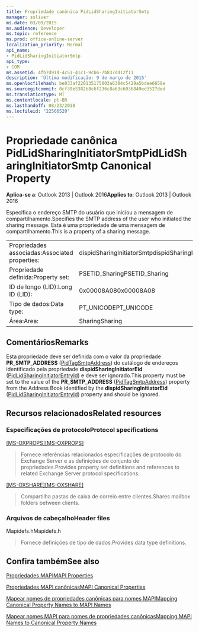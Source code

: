 ```yaml
---
title: Propriedade canônica PidLidSharingInitiatorSmtp
manager: soliver
ms.date: 03/09/2015
ms.audience: Developer
ms.topic: reference
ms.prod: office-online-server
localization_priority: Normal
api_name:
- PidLidSharingInitiatorSmtp
api_type:
- COM
ms.assetid: 4fb7d91d-4c51-41c1-9cb6-7b837dd12f11
description: 'Última modificação: 9 de março de 2015'
ms.openlocfilehash: be033af220135175003a6304c5429a5bdee6658e
ms.sourcegitcommit: 0cf39e5382b8c6f236c8a63c6036849ed3527ded
ms.translationtype: MT
ms.contentlocale: pt-BR
ms.lasthandoff: 08/23/2018
ms.locfileid: "22566520"
---
```

# <a name="pidlidsharinginitiatorsmtp-canonical-property"></a><span data-ttu-id="f6901-103">Propriedade canônica PidLidSharingInitiatorSmtp</span><span class="sxs-lookup"><span data-stu-id="f6901-103">PidLidSharingInitiatorSmtp Canonical Property</span></span>

  
  
<span data-ttu-id="f6901-104">**Aplica-se a**: Outlook 2013 | Outlook 2016</span><span class="sxs-lookup"><span data-stu-id="f6901-104">**Applies to**: Outlook 2013 | Outlook 2016</span></span> 
  
<span data-ttu-id="f6901-105">Especifica o endereço SMTP do usuário que iniciou a mensagem de compartilhamento.</span><span class="sxs-lookup"><span data-stu-id="f6901-105">Specifies the SMTP address of the user who initiated the sharing message.</span></span> <span data-ttu-id="f6901-106">Esta é uma propriedade de uma mensagem de compartilhamento.</span><span class="sxs-lookup"><span data-stu-id="f6901-106">This is a property of a sharing message.</span></span> 
  
|||
|:-----|:-----|
|<span data-ttu-id="f6901-107">Propriedades associadas:</span><span class="sxs-lookup"><span data-stu-id="f6901-107">Associated properties:</span></span>  <br/> |<span data-ttu-id="f6901-108">dispidSharingInitiatorSmtp</span><span class="sxs-lookup"><span data-stu-id="f6901-108">dispidSharingInitiatorSmtp</span></span>  <br/> |
|<span data-ttu-id="f6901-109">Propriedade definida:</span><span class="sxs-lookup"><span data-stu-id="f6901-109">Property set:</span></span>  <br/> |<span data-ttu-id="f6901-110">PSETID_Sharing</span><span class="sxs-lookup"><span data-stu-id="f6901-110">PSETID_Sharing</span></span>  <br/> |
|<span data-ttu-id="f6901-111">ID de longo (LID):</span><span class="sxs-lookup"><span data-stu-id="f6901-111">Long ID (LID):</span></span>  <br/> |<span data-ttu-id="f6901-112">0x00008A08</span><span class="sxs-lookup"><span data-stu-id="f6901-112">0x00008A08</span></span>  <br/> |
|<span data-ttu-id="f6901-113">Tipo de dados:</span><span class="sxs-lookup"><span data-stu-id="f6901-113">Data type:</span></span>  <br/> |<span data-ttu-id="f6901-114">PT_UNICODE</span><span class="sxs-lookup"><span data-stu-id="f6901-114">PT_UNICODE</span></span>  <br/> |
|<span data-ttu-id="f6901-115">Área:</span><span class="sxs-lookup"><span data-stu-id="f6901-115">Area:</span></span>  <br/> |<span data-ttu-id="f6901-116">Sharing</span><span class="sxs-lookup"><span data-stu-id="f6901-116">Sharing</span></span>  <br/> |
   
## <a name="remarks"></a><span data-ttu-id="f6901-117">Comentários</span><span class="sxs-lookup"><span data-stu-id="f6901-117">Remarks</span></span>

<span data-ttu-id="f6901-118">Esta propriedade deve ser definida com o valor da propriedade **PR_SMTP_ADDRESS** ([PidTagSmtpAddress](pidtagsmtpaddress-canonical-property.md)) do catálogo de endereços identificado pela propriedade **dispidSharingInitiatorEid** ([PidLidSharingInitiatorEntryId](pidlidsharinginitiatorentryid-canonical-property.md)) e deve ser ignorado.</span><span class="sxs-lookup"><span data-stu-id="f6901-118">This property must be set to the value of the **PR_SMTP_ADDRESS** ([PidTagSmtpAddress](pidtagsmtpaddress-canonical-property.md)) property from the Address Book identified by the **dispidSharingInitiatorEid** ([PidLidSharingInitiatorEntryId](pidlidsharinginitiatorentryid-canonical-property.md)) property and should be ignored.</span></span>
  
## <a name="related-resources"></a><span data-ttu-id="f6901-119">Recursos relacionados</span><span class="sxs-lookup"><span data-stu-id="f6901-119">Related resources</span></span>

### <a name="protocol-specifications"></a><span data-ttu-id="f6901-120">Especificações de protocolo</span><span class="sxs-lookup"><span data-stu-id="f6901-120">Protocol specifications</span></span>

<span data-ttu-id="f6901-121">[[MS-OXPROPS]](http://msdn.microsoft.com/library/f6ab1613-aefe-447d-a49c-18217230b148%28Office.15%29.aspx)</span><span class="sxs-lookup"><span data-stu-id="f6901-121">[[MS-OXPROPS]](http://msdn.microsoft.com/library/f6ab1613-aefe-447d-a49c-18217230b148%28Office.15%29.aspx)</span></span>
  
> <span data-ttu-id="f6901-122">Fornece referências relacionados especificações de protocolo do Exchange Server e as definições de conjunto de propriedades.</span><span class="sxs-lookup"><span data-stu-id="f6901-122">Provides property set definitions and references to related Exchange Server protocol specifications.</span></span>
    
<span data-ttu-id="f6901-123">[[MS-OXSHARE]](http://msdn.microsoft.com/library/e4e5bd27-d5e0-43f9-a6ea-550876724f3d%28Office.15%29.aspx)</span><span class="sxs-lookup"><span data-stu-id="f6901-123">[[MS-OXSHARE]](http://msdn.microsoft.com/library/e4e5bd27-d5e0-43f9-a6ea-550876724f3d%28Office.15%29.aspx)</span></span>
  
> <span data-ttu-id="f6901-124">Compartilha pastas de caixa de correio entre clientes.</span><span class="sxs-lookup"><span data-stu-id="f6901-124">Shares mailbox folders between clients.</span></span>
    
### <a name="header-files"></a><span data-ttu-id="f6901-125">Arquivos de cabeçalho</span><span class="sxs-lookup"><span data-stu-id="f6901-125">Header files</span></span>

<span data-ttu-id="f6901-126">Mapidefs.h</span><span class="sxs-lookup"><span data-stu-id="f6901-126">Mapidefs.h</span></span>
  
> <span data-ttu-id="f6901-127">Fornece definições de tipo de dados.</span><span class="sxs-lookup"><span data-stu-id="f6901-127">Provides data type definitions.</span></span>
    
## <a name="see-also"></a><span data-ttu-id="f6901-128">Confira também</span><span class="sxs-lookup"><span data-stu-id="f6901-128">See also</span></span>



[<span data-ttu-id="f6901-129">Propriedades MAPI</span><span class="sxs-lookup"><span data-stu-id="f6901-129">MAPI Properties</span></span>](mapi-properties.md)
  
[<span data-ttu-id="f6901-130">Propriedades MAPI canônicas</span><span class="sxs-lookup"><span data-stu-id="f6901-130">MAPI Canonical Properties</span></span>](mapi-canonical-properties.md)
  
[<span data-ttu-id="f6901-131">Mapear nomes de propriedades canônicas para nomes MAPI</span><span class="sxs-lookup"><span data-stu-id="f6901-131">Mapping Canonical Property Names to MAPI Names</span></span>](mapping-canonical-property-names-to-mapi-names.md)
  
[<span data-ttu-id="f6901-132">Mapear nomes MAPI para nomes de propriedades canônicas</span><span class="sxs-lookup"><span data-stu-id="f6901-132">Mapping MAPI Names to Canonical Property Names</span></span>](mapping-mapi-names-to-canonical-property-names.md)

